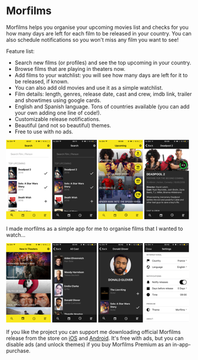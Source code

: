 # Morfilms

Morfilms helps you organise your upcoming movies list and checks for you how many days are left for each film to be released in your country. You can also schedule notifications so you won't miss any film you want to see!

Feature list:
- Search new films (or profiles) and see the top upcoming in your country.
- Browse films that are playing in theaters now.
- Add films to your watchlist: you will see how many days are left for it to be released, if known. 
- You can also add old movies and use it as a simple watchlist.
- Film details: length, genres, release date, cast and crew, imdb link, trailer and showtimes using google cards. 
- English and Spanish language. Tons of countries available (you can add your own adding one line of code!).
- Customizable release notifications.
- Beautiful (and not so beautiful) themes.
- Free to use with no ads.

<img src="screenshots/search_morfilms.png" width="24%">
<img src="screenshots/search_nightcrawler.png" width="24%">
<img src="screenshots/upcoming_list.png" width="24%">
<img src="screenshots/film_datails.png" width="24%">

I made morfilms as a simple app for me to organise films that I wanted to watch...

<img src="screenshots/new_theaters.png" width="24%">
<img src="screenshots/cast_crew.png" width="24%">
<img src="screenshots/person_details.png" width="24%">
<img src="screenshots/settings.png" width="24%">

If you like the project you can support me downloading official Morfilms release from the store on [iOS]() and [Android](). It's free with ads, but you can disable ads (and unlock themes) if you buy Morfilms Premium as an in-app-purchase.
